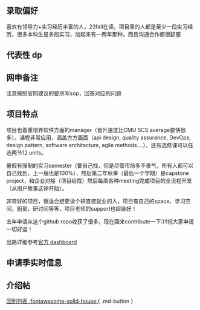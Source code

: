 ## 录取偏好

喜欢有领导力+实习经历丰富的人，23fall在读，项目里的人都是至少一段实习经历，很多本科生是多段实习，加起来有一两年那种，而且沟通合作都很舒服

## 代表性 dp

## 网申备注

注意按照官网建议的要求写sop，回答对应的问题

## 项目特点

项目也着重培养软件方面的manager（晋升速度比CMU SCS average要快很多）。课程非常应用，涵盖方方面面（api design, quality assurance, DevOps, design pattern, software architecture, agile methods....），还有选修课可以任选两节12 units。

暑假有强制的实习semester（要自己找，但是尽管市场多不景气，所有人都可以自己找到，上一届也是100%），然后第二年秋季（最后一个学期）是capstone project，和企业对接（项目给找）然后每周各种meeting完成项目的全流程开发（从用户故事这钟开始）。

非常好的项目，很适合想要读个研直接就业的人，项目有自己的space、学习空间，厨房，研讨间等等，项目老师的support也超级好！

去年申请从这个github repo收获了很多，现在回来contribute一下:)!!祝大家申请一切好运！

出路详细参考[官方 dashboard](https://www.cmu.edu/career/outcomes/post-grad-dashboard.html)

## 申请季实时信息

## 介绍帖

[回到列表 :fontawesome-solid-house:](grade.md){ .md-button }
